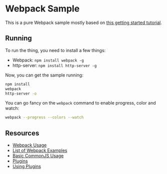 # Webpack Sample

This is a pure Webpack sample mostly based on [this getting started tutorial](https://webpack.github.io/docs/tutorials/getting-started/).

## Running

To run the thing, you need to install a few things:

 - Webpack: `npm install webpack -g`
 - http-server: `npm install http-server -g`

Now, you can get the sample running:

```bash
npm install
webpack
http-server -o
```

You can go fancy on the `webpack` command to enable progress, color and watch:

```bash
webpack --progress --colors --watch
```

## Resources

 - [Webpack Usage](https://webpack.github.io/docs/usage.html)
 - [List of Webpack Examples](https://webpack.github.io/docs/examples.html)
 - [Basic CommonJS Usage](https://github.com/webpack/webpack/tree/master/examples/commonjs)
 - [Plugins](https://webpack.github.io/docs/usage.html#using-plugins)
 - [Using Plugins](https://webpack.github.io/docs/using-plugins.html)